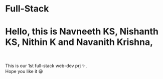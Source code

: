 # Full-Stack
<h1>Hello, this is Navneeth KS, Nishanth KS, Nithin K and Navanith Krishna,</h1>
<br>
<p>This is our 1st full-stack web-dev prj ✨,<br>Hope you like it 😀 </p>
